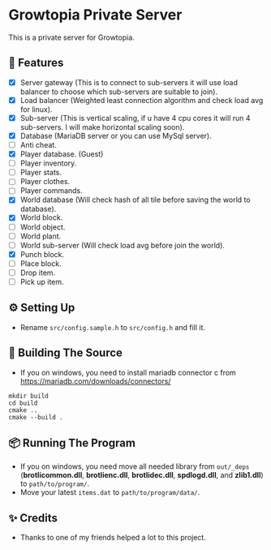 # Growtopia Private Server
This is a private server for Growtopia.

## 📜 Features
- [x] Server gateway (This is to connect to sub-servers it will use load balancer to choose which sub-servers are suitable to join).
- [x] Load balancer (Weighted least connection algorithm and check load avg for linux).
- [x] Sub-server (This is vertical scaling, if u have 4 cpu cores it will run 4 sub-servers. I will make horizontal scaling soon).
- [x] Database (MariaDB server or you can use MySql server).
- [ ] Anti cheat.
- [x] Player database. (Guest)
- [ ] Player inventory.
- [ ] Player stats.
- [ ] Player clothes.
- [ ] Player commands.
- [x] World database (Will check hash of all tile before saving the world to database).
- [x] World block.
- [ ] World object.
- [ ] World plant.
- [ ] World sub-server (Will check load avg before join the world).
- [x] Punch block.
- [ ] Place block.
- [ ] Drop item.
- [ ] Pick up item.

## ⚙️ Setting Up
- Rename `src/config.sample.h` to `src/config.h` and fill it.

## 🔨 Building The Source
- If you on windows, you need to install mariadb connector c from https://mariadb.com/downloads/connectors/
```shell
mkdir build
cd build
cmake ..
cmake --build .
```

## 📦 Running The Program
- If you on windows, you need move all needed library from `out/_deps` (**brotlicommon.dll**, **brotlienc.dll**, **brotlidec.dll**, **spdlogd.dll**, and **zlib1.dll**) to `path/to/program/`.
- Move your latest `items.dat` to `path/to/program/data/`.

## ✨ Credits
- Thanks to one of my friends helped a lot to this project.
